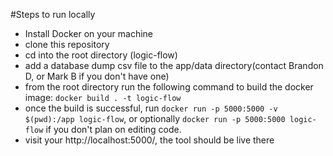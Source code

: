 #Steps to run locally
- Install Docker on your machine
- clone this repository
- cd into the root directory (logic-flow)
- add a database dump csv file to the app/data directory(contact Brandon D, or Mark B if you don't have one)
- from the root directory run the following command to build the docker image: `docker build . -t logic-flow`
- once the build is successful, run `docker run -p 5000:5000 -v $(pwd):/app logic-flow`, or optionally `docker run -p 5000:5000 logic-flow` if you don't plan on editing code.
- visit your http://localhost:5000/, the tool should be live there
